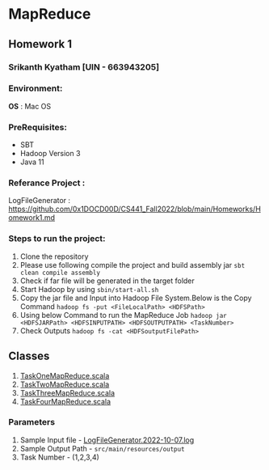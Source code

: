 # MapReduce
## Homework 1

### Srikanth Kyatham [UIN - 663943205]


### Environment:
**OS** : Mac OS

### PreRequisites:
- SBT 
- Hadoop Version 3
- Java 11

### Referance Project :
LogFileGenerator : https://github.com/0x1DOCD00D/CS441_Fall2022/blob/main/Homeworks/Homework1.md

### Steps to run the project:
1. Clone the repository
2. Please use following compile the project and build assembly jar
   ```sbt clean compile assembly```
3. Check if  far file will be generated in the target folder
4. Start Hadoop by using ```sbin/start-all.sh```
4. Copy the  jar file  and Input into  Hadoop File System.Below is the Copy Command
   ```hadoop fs -put <FileLocalPath> <HDFSPath>```
5. Using below Command to run the MapReduce Job
   ```hadoop jar <HDFSJARPath> <HDFSINPUTPATH> <HDFSOUTPUTPATH> <TaskNumber>```
6. Check  Outputs ```hadoop fs -cat <HDFSoutputFilePath>```



## Classes
1. [TaskOneMapReduce.scala](src/main/scala/TaskOne/TaskOneMapReduce.scala)
2. [TaskTwoMapReduce.scala](src/main/scala/TaskTwo/TaskTwoMapReduce.scala)
3. [TaskThreeMapReduce.scala](src/main/scala/TaskThree/TaskThreeMapReduce.scala)
4. [TaskFourMapReduce.scala](src/main/scala/TaskFour/TaskFourMapReduce.scala)

### Parameters
1. Sample Input file - [LogFileGenerator.2022-10-07.log](src/main/resources/input/LogFileGenerator.2022-10-07.log)
2. Sample Output Path - ```src/main/resources/output```
3. Task Number - (1,2,3,4)


